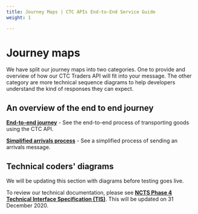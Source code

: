 ```yaml
---
title: Journey Maps | CTC APIs End-to-End Service Guide
weight: 1

---
```


# Journey maps
<!--- Section owner: CTC Traders API --->

We have split our journey maps into two categories. One to provide and overview of how our CTC Traders API will fit into your message. The other category are more technical sequence diagrams to help developers understand the kind of responses they can expect. 

## An overview of the end to end journey

**[End-to-end journey](documentation/movements-diagram.html)** - See the end-to-end process of transporting goods using the CTC API.

**[Simplified arrivals process](documentation/arrivals-diagram.html.md)**  - See a simplified process of sending an arrivals message.


## Technical coders' diagrams

We will be updating this section with diagrams before testing goes live.

To review our technical documentation, please see **[NCTS Phase 4 Technical Interface Specification (TIS)](https://assets.publishing.service.gov.uk/government/uploads/system/uploads/attachment_data/file/641488/NCTSPhase4TISv3_9_3.pdf)**. This will be updated on 31 December 2020.  


